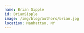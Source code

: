 ```yaml
---
name: Brian Sipple
id: BrianSipple
image: /img/blog/authors/brian.jpg
location: Manhattan, NY
---
```

